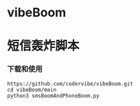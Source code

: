# vibeBoom 
# 短信轰炸脚本

### 下载和使用 
~~~
https://github.com/codervibe/vibeBoom.git
cd vibeBoom/main
python3 smsBoomAndPhoneBoom.py
~~~